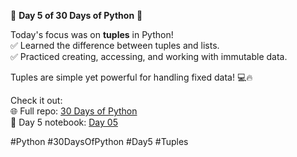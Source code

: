 🚀 **Day 5 of 30 Days of Python** 🌟  

Today's focus was on **tuples** in Python!  
✅ Learned the difference between tuples and lists.  
✅ Practiced creating, accessing, and working with immutable data.  

Tuples are simple yet powerful for handling fixed data! 💻🔥  

Check it out:  
🌐 Full repo: [30 Days of Python](https://github.com/codewithtanvir/30-days-of-Python)  
📂 Day 5 notebook: [Day 05](https://github.com/codewithtanvir/30-days-of-Python/tree/main/Day%2005)  

#Python #30DaysOfPython #Day5 #Tuples  


